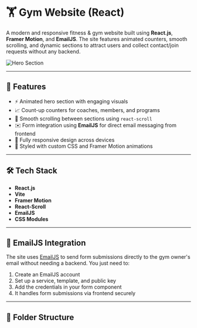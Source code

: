 # 🏋️ Gym Website (React)

A modern and responsive fitness & gym website built using **React.js**, **Framer Motion**, and **EmailJS**. The site features animated counters, smooth scrolling, and dynamic sections to attract users and collect contact/join requests without any backend.

![Hero Section](./src/assets/Herooo.PNG)

---

## 🚀 Features

- ⚡ Animated hero section with engaging visuals
- 📈 Count-up counters for coaches, members, and programs
- 🎯 Smooth scrolling between sections using `react-scroll`
- ✉️ Form integration using **EmailJS** for direct email messaging from frontend
- 📱 Fully responsive design across devices
- 🎨 Styled with custom CSS and Framer Motion animations

---

## 🛠️ Tech Stack

- **React.js**
- **Vite**
- **Framer Motion**
- **React-Scroll**
- **EmailJS**
- **CSS Modules**

---

## 📩 EmailJS Integration

The site uses [EmailJS](https://www.emailjs.com/) to send form submissions directly to the gym owner's email without needing a backend. You just need to:

1. Create an EmailJS account
2. Set up a service, template, and public key
3. Add the credentials in your form component
4. It handles form submissions via frontend securely

---

## 📁 Folder Structure

